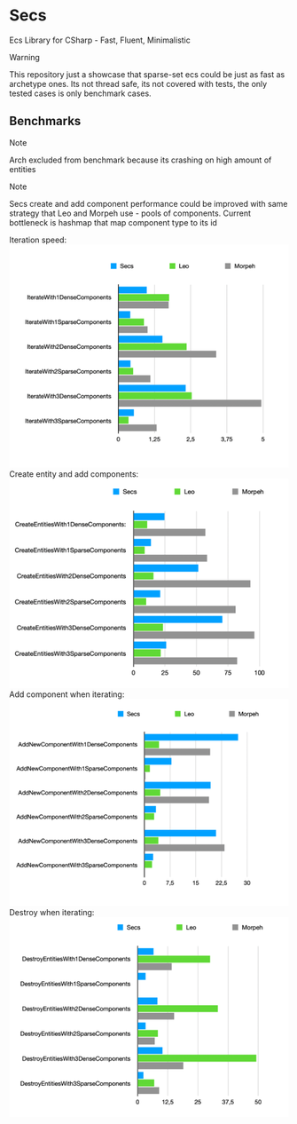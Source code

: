 # Secs
Ecs Library for CSharp - Fast, Fluent, Minimalistic 

> [!WARNING]
> This repository just a showcase that sparse-set ecs could be just as fast as archetype ones.
> Its not thread safe, its not covered with tests, the only tested cases is only benchmark cases.

## Benchmarks
> [!NOTE]
> Arch excluded from benchmark because its crashing on high amount
> of entities

> [!NOTE]
> Secs create and add component performance could be improved with same 
> strategy that Leo and Morpeh use - pools of components. Current bottleneck is hashmap that map component type to its id

Iteration speed:
![img_1.png](img_1.png)
<br />
Create entity and add components:
![img_2.png](img_2.png)
<br />
Add component when iterating:
![img_3.png](img_3.png)
<br />
Destroy when iterating:
![img_4.png](img_4.png)
